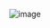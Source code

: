 ![image](https://github.com/soumyabrataroy/MLOps/assets/46237589/5996a519-a113-436e-bdd8-b55ab611b728)

